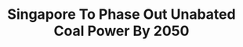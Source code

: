 ---
layout: post
title: "Singapore To Phase Out Unabated Coal Power By 2050"
file_url: https://www.mti.gov.sg/Newsroom/Press-Releases/2021/11/Singapore-to-phase-out-unabated-coal-power-by-2050
---